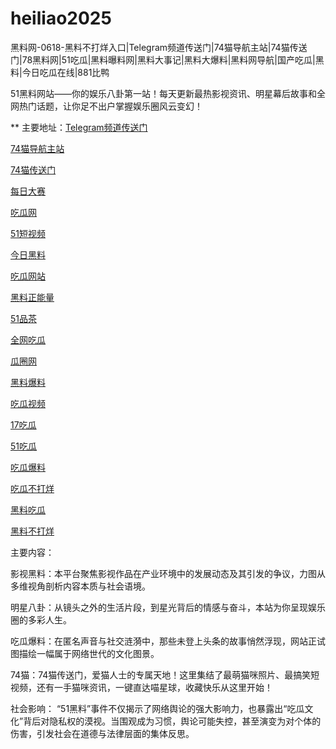 # heiliao2025
黑料网-0618-黑料不打烊入口|Telegram频道传送门|74猫导航主站|74猫传送门|78黑料网|51吃瓜|黑料曝料网|黑料大事记|黑料大爆料|黑料网导航|国产吃瓜|黑料|今日吃瓜在线|881比鸭

51黑料网站——你的娱乐八卦第一站！每天更新最热影视资讯、明星幕后故事和全网热门话题，让你足不出户掌握娱乐圈风云变幻！

** 主要地址：<a href="https://74mao.com/">Telegram频道传送门</a>

<a href="https://74mao.com/">74猫导航主站</a>

<a href="https://74mao.com/">74猫传送门</a>

<a href="https://pc1-26.pages.dev/">每日大赛</a>

<a href="https://cg1-39.pages.dev/">吃瓜网</a>

<a href="https://pc2-25.pages.dev/">51短视频</a>

<a href="https://pc10-24.pages.dev/">今日黑料</a>

<a href="https://cg1-27.pages.dev/">吃瓜网站</a>

<a href="https://cg8-12.pages.dev/">黑料正能量</a>

<a href="https://pc8-34.pages.dev/">51品茶</a>

<a href="https://cg4-21.pages.dev/">全网吃瓜</a>

<a href="https://cg6-21.pages.dev/">瓜圈网</a>

<a href="https://cg5-24.pages.dev/">黑料爆料</a>

<a href="https://cg9-07.pages.dev/">吃瓜视频</a>

<a href="https://17chiguabudayang.pages.dev/">17吃瓜</a>

<a href="https://heiliaoshezui1.pages.dev/">51吃瓜</a>

<a href="https://chiguabaoliaowang01.pages.dev/">吃瓜爆料</a>

<a href="https://chiguabaoliao01.pages.dev/">吃瓜不打烊</a>

<a href="https://wangbaochiguahei.pages.dev/">黑料吃瓜</a>

<a href="https://91heiliaobaoliao.pages.dev/">黑料不打烊</a>

主要内容：

影视黑料：本平台聚焦影视作品在产业环境中的发展动态及其引发的争议，力图从多维视角剖析内容本质与社会语境。

明星八卦：从镜头之外的生活片段，到星光背后的情感与奋斗，本站为你呈现娱乐圈的多彩人生。

吃瓜爆料：在匿名声音与社交涟漪中，那些未登上头条的故事悄然浮现，网站正试图描绘一幅属于网络世代的文化图景。

74猫：74猫传送门，爱猫人士的专属天地！这里集结了最萌猫咪照片、最搞笑短视频，还有一手猫咪资讯，一键直达喵星球，收藏快乐从这里开始！

社会影响：
“51黑料”事件不仅揭示了网络舆论的强大影响力，也暴露出“吃瓜文化”背后对隐私权的漠视。当围观成为习惯，舆论可能失控，甚至演变为对个体的伤害，引发社会在道德与法律层面的集体反思。

